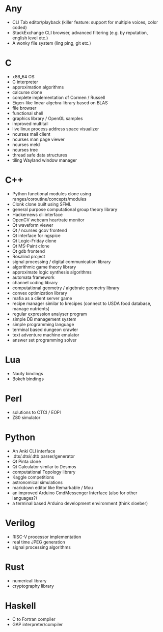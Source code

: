 # Any
* CLI Tab editor/playback (killer feature: support for multiple voices, color coded)
* StackExchange CLI browser, advanced filtering (e.g. by reputation, english level etc.)
* A wonky file system (ling ping, git etc.)

# C
* x86\_64 OS
* C interpreter
* approximation algorithms
* calcurse clone
* complete implementation of Cormen / Russell
* Eigen-like linear algebra library based on BLAS
* file browser
* functional shell
* graphics library / OpenGL samples
* improved multitail
* live linux process address space visualizer
* ncurses mail client
* ncurses man page viewer
* ncurses meld
* ncurses tree
* thread safe data structures
* tiling Wayland window manager

# C++
* Python functional modules clone using ranges/coroutine/concepts/modules
* Clonk clone built using SFML
* general purpose computational group theory library
* Hackernews cli interface
* OpenCV webcam heartrate monitor
* Qt waveform viewer
* Qt / ncurses gcov frontend
* Qt interface for ngspice
* Qt Logic-Friday clone
* Qt MS-Paint clone
* Qt gdb frontend
* Rosalind project
* signal processing / digital communication library
* algorithmic game theory library
* approximate logic synthesis algorithms
* automata framework
* channel coding library
* computational geometry / algebraic geometry library
* convex optimization library
* mafia as a client server game
* recipe manager similar to krecipes (connect to USDA food database, manage nutrients)
* regular expression analyser program
* simple DB management system
* simple programming language
* terminal based dungeon crawler
* text adventure machine emulator
* answer set programming solver

# Lua
* Nauty bindings
* Bokeh bindings

# Perl
* solutions to CTCI / EOPI
* Z80 simulator

# Python
* An Anki CLI interface
* .dts/.dtsi/.dtb parser/generator
* Qt Pinta clone
* Qt Calculator similar to Desmos
* computational Topology library
* Kaggle competitions
* astronomical simulations
* markdown editor like Remarkable / Mou
* an improved Arduino CmdMessenger Interface (also for other languages?)
* a terminal based Arduino development environment (think sloeber)

# Verilog
* RISC-V processor implementation
* real time JPEG generation
* signal processing algorithms

# Rust
* numerical library
* cryptography library

# Haskell
* C to Fortran compiler
* GAP interpreter/compiler
